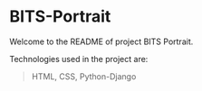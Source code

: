 # BITS-Portrait
Welcome to the README of project BITS Portrait.

Technologies used in the project are:
> HTML, CSS, Python-Django
